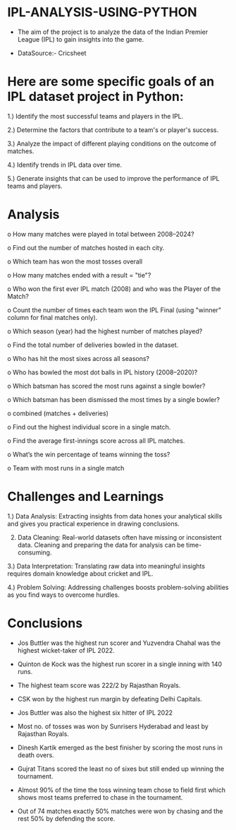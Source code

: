 # IPL-ANALYSIS-USING-PYTHON

- The aim of the project is to analyze the data of the Indian Premier League (IPL) to gain insights into the game.

- DataSource:- Cricsheet

# Here are some specific goals of an IPL dataset project in Python:

1.) Identify the most successful teams and players in the IPL.

2.) Determine the factors that contribute to a team's or player's success.

3.) Analyze the impact of different playing conditions on the outcome of matches.

4.) Identify trends in IPL data over time.

5.) Generate insights that can be used to improve the performance of IPL teams and players.

# Analysis

o How many matches were played in total between 2008–2024?

o Find out the number of matches hosted in each city.

o Which team has won the most tosses overall

o How many matches ended with a result = "tie"?

o Who won the first ever IPL match (2008) and who was the Player of the Match?

o Count the number of times each team won the IPL Final (using "winner" column for final matches only).

o Which season (year) had the highest number of matches played?

o Find the total number of deliveries bowled in the dataset.

o Who has hit the most sixes across all seasons?

o Who has bowled the most dot balls in IPL history (2008–2020)?

o Which batsman has scored the most runs against a single bowler?

o Which batsman has been dismissed the most times by a single bowler?

o combined (matches + deliveries)

o Find out the highest individual score in a single match.

o Find the average first-innings score across all IPL matches.

o What’s the win percentage of teams winning the toss?

o Team with most runs in a single match


# Challenges and Learnings

1.) Data Analysis: Extracting insights from data hones your analytical skills and gives you practical experience in drawing conclusions.

2) Data Cleaning: Real-world datasets often have missing or inconsistent data. Cleaning and preparing the data for analysis can be time-consuming.

3.) Data Interpretation: Translating raw data into meaningful insights requires domain knowledge about cricket and IPL.
   
4.) Problem Solving: Addressing challenges boosts problem-solving abilities as you find ways to overcome hurdles.


# Conclusions

- Jos Buttler was the highest run scorer and Yuzvendra Chahal was the highest wicket-taker of IPL 2022.

- Quinton de Kock was the highest run scorer in a single inning with 140 runs.

- The highest team score was 222/2 by Rajasthan Royals.

- CSK won by the highest run margin by defeating Delhi Capitals.

- Jos Buttler was also the highest six hitter of IPL 2022

- Most no. of tosses was won by Sunrisers Hyderabad and least by Rajasthan Royals.

- Dinesh Kartik emerged as the best finisher by scoring the most runs in death overs.

- Gujrat Titans scored the least no of sixes but still ended up winning the tournament.

- Almost 90% of the time the toss winning team chose to field first which shows most teams preferred to chase in the tournament.

- Out of 74 matches exactly 50% matches were won by chasing and the rest 50% by defending the score.
